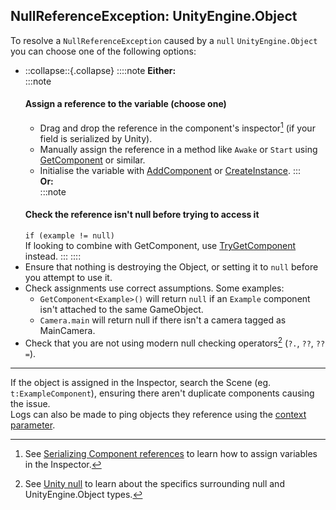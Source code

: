 ## NullReferenceException: UnityEngine.Object
To resolve a `NullReferenceException` caused by a `null` `UnityEngine.Object` you can choose one of the following options:  

- ::collapse::{.collapse}
::::note
**Either:**  
:::note
  #### Assign a reference to the variable (choose one)
  - Drag and drop the reference in the component's inspector[^1] (if your field is serialized by Unity).
  - Manually assign the reference in a method like `Awake` or `Start` using [GetComponent](https://docs.unity3d.com/ScriptReference/GameObject.GetComponent.html) or similar.
  - Initialise the variable with [AddComponent](https://docs.unity3d.com/ScriptReference/GameObject.AddComponent.html) or [CreateInstance](https://docs.unity3d.com/ScriptReference/ScriptableObject.CreateInstance.html).
:::  
  **Or:**  
:::note
  #### Check the reference isn't null before trying to access it  
  `if (example != null)`  
  If looking to combine with GetComponent, use [TryGetComponent](https://docs.unity3d.com/ScriptReference/Component.TryGetComponent.html) instead.
:::
::::
- Ensure that nothing is destroying the Object, or setting it to `null` before you attempt to use it.
- Check assignments use correct assumptions. Some examples:
    - `GetComponent<Example>()` will return `null` if an `Example` component isn't attached to the same GameObject.
    - `Camera.main` will return null if there isn't a camera tagged as MainCamera.
- Check that you are not using modern null checking operators[^2] (`?.`, `??`, `??=`).

---

If the object is assigned in the Inspector, search the Scene (eg. `t:ExampleComponent`), ensuring there aren't duplicate components causing the issue.  
Logs can also be made to ping objects they reference using the [context parameter](../../../Debugging/Logging/Logging%20How-to.md).

[^1]: See [Serializing Component references](../../../Variables/Other%20Members/Serializing%20Component%20References.md) to learn how to assign variables in the Inspector.  
[^2]: See [Unity null](../../../Other/Unity%20Null.md) to learn about the specifics surrounding null and UnityEngine.Object types.  